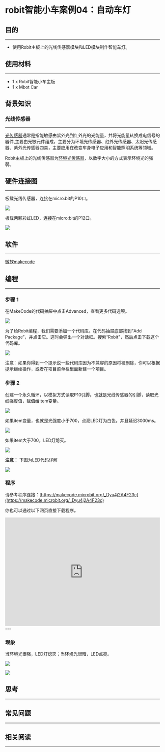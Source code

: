 # robit智能小车案例04：自动车灯

## 目的
---
- 使用Robit主板上的光线传感器模块和LED模块制作智能车灯。

## 使用材料
---

- 1 x Robit智能小车主板
- 1 x Mbot Car

## 背景知识
### 光线传感器
---
[光传感器](https://baike.baidu.com/item/%E5%85%89%E4%BC%A0%E6%84%9F%E5%99%A8/2054816)通常是指能敏感由紫外光到红外光的光能量，并将光能量转换成电信号的器件,主要由光敏元件组成，主要分为环境光传感器、红外光传感器、太阳光传感器、紫外光传感器四类，主要应用在改变车身电子应用和智能照明系统等领域。

Robit主板上的光线传感器为<u>环境光传感器</u>，以数字大小的方式表示环境光的强弱。


## 硬件连接图
---
板载光线传感器，连接在micro:bit的P10口。

![](./images/OTB2gfJ.png)

板载两颗彩虹LED，连接在micro:bit的P12口。

![](./images/yOJCtFk.png)
## 软件
---
[微软makecode](https://makecode.microbit.org/#)

## 编程
---
### 步骤 1
在MakeCode的代码抽屉中点击Advanced，查看更多代码选项。

![](./images/LjMR5IU.png)

为了给Robit编程，我们需要添加一个代码库。在代码抽屉底部找到“Add Package”，并点击它。这时会弹出一个对话框。搜索“Robit"，然后点击下载这个代码库。

![](./images/ISZ6w26.png)

注意：如果你得到一个提示说一些代码库因为不兼容的原因将被删除，你可以根据提示继续操作，或者在项目菜单栏里面新建一个项目。

### 步骤 2

创建一个永久循环，以模拟方式读取P10引脚，也就是光线传感器的引脚，读取光线强度值，赋值给item变量。

![](./images/HSAjMjm.png)

如果item变量，也就是光强度小于700，点亮LED灯为白色，并且延迟3000ms。

![](./images/FpjcKWz.png)

如果item大于700，LED灯熄灭。

![](./images/PWwcz3X.png)

**注意：** 下图为LED代码详解

![](./images/mPEbbU7.png)

### 程序
请参考程序连接：[https://makecode.microbit.org/_Dyu4j2A4F23c](https://makecode.microbit.org/_Dyu4j2A4F23c)

你也可以通过以下网页直接下载程序。

<div style="position:relative;height:0;padding-bottom:70%;overflow:hidden;"><iframe style="position:absolute;top:0;left:0;width:100%;height:100%;" src="https://makecode.microbit.org/#pub:_Dyu4j2A4F23c" frameborder="0" sandbox="allow-popups allow-forms allow-scripts allow-same-origin"></iframe></div>  
---

### 现象
当环境光很强，LED灯熄灭；当环境光很暗，LED点亮。

![](./images/s9qiUGU.jpg)

![](./images/27DbgCx.jpg)

## 思考
---

## 常见问题
---


## 相关阅读  
---

